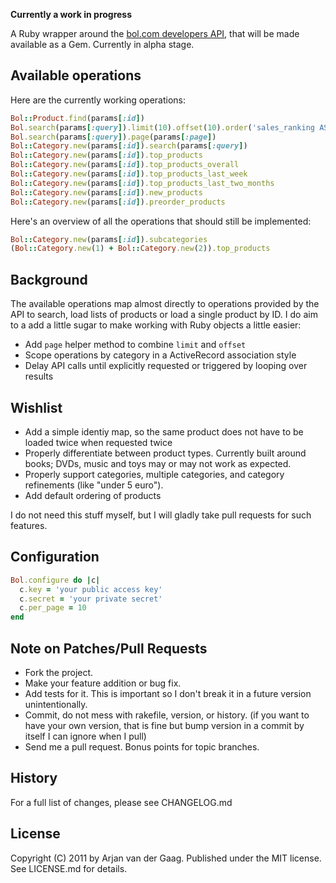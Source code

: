 **Currently a work in progress**

A Ruby wrapper around the [bol.com developers API][docs], that will be made
available as a Gem. Currently in alpha stage.

[docs]: http://developers.bol.com

## Available operations

Here are the currently working operations:

```ruby
Bol::Product.find(params[:id])
Bol.search(params[:query]).limit(10).offset(10).order('sales_ranking ASC')
Bol.search(params[:query]).page(params[:page])
Bol::Category.new(params[:id]).search(params[:query])
Bol::Category.new(params[:id]).top_products
Bol::Category.new(params[:id]).top_products_overall
Bol::Category.new(params[:id]).top_products_last_week
Bol::Category.new(params[:id]).top_products_last_two_months
Bol::Category.new(params[:id]).new_products
Bol::Category.new(params[:id]).preorder_products
```

Here's an overview of all the operations that should still be implemented:

```ruby
Bol::Category.new(params[:id]).subcategories
(Bol::Category.new(1) + Bol::Category.new(2)).top_products
```

## Background

The available operations map almost directly to operations provided by the API
to search, load lists of products or load a single product by ID. I do aim to
a add a little sugar to make working with Ruby objects a little easier:

* Add `page` helper method to combine `limit` and `offset`
* Scope operations by category in a ActiveRecord association style
* Delay API calls until explicitly requested or triggered by looping over
  results

## Wishlist

* Add a simple identiy map, so the same product does not have to be loaded
  twice when requested twice
* Properly differentiate between product types. Currently built around books;
  DVDs, music and toys may or may not work as expected.
* Properly support categories, multiple categories, and category refinements
  (like "under 5 euro").
* Add default ordering of products

I do not need this stuff myself, but I will gladly take pull requests for such
features.

## Configuration

```ruby
Bol.configure do |c|
  c.key = 'your public access key'
  c.secret = 'your private secret'
  c.per_page = 10
end
```

## Note on Patches/Pull Requests

* Fork the project.
* Make your feature addition or bug fix.
* Add tests for it. This is important so I don't break it in a future version
  unintentionally.
* Commit, do not mess with rakefile, version, or history. (if you want to have
  your own version, that is fine but bump version in a commit by itself I can
  ignore when I pull)
* Send me a pull request. Bonus points for topic branches.

## History

For a full list of changes, please see CHANGELOG.md

## License

Copyright (C) 2011 by Arjan van der Gaag. Published under the MIT license. See
LICENSE.md for details.
